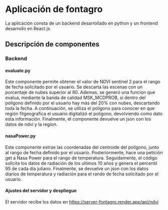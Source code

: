 # Aplicación de fontagro

La aplicación consta de un backend desarrollado en python y un frontend desarrollo en React js

## Descripción de componentes 

### Backend

#### evaluate.py
Este componente permite obtener el valor de NDVI sentinel 2 para el rango de fecha solicitado por el usuario.
Se descarta las escenas con un porcentaje de nubes superior al 80. Ademas, se generó una funcion que evalua, mediante la banda de calidad MSK_MCDPROB, si dentro del polígono definido por el usuario hay más del 20% con nubes, descartando toda la fecha.
A continuación, se utiliza el polígono para conocer en que región fitgeografica el usuario digitalizó el polígono, devolviendo como dato esta información. Finalmente, el componente devuelve un json con los datos de ndvi y la region.
#### nasaPower.py
Este componente estrae las coordenadas del centroide del polígono, junto al rango de fecha definido por el usuario. Posteriormente, hace una petición get a Nasa Power para el rango de temperatura. Seguidamente, el código solicita los datos de radiación de los ultimos 10 años y genera el percentil 95 de cada dia juliano. Finalmente, se devuelve un json con los datos diarios de temperatura y radiación para el rando de fecha solicitado por el usuario.
#### Ajustes del servidor y despliegue 
El servidor recibe los datos en https://server-fontagro.render.app/api/ndvi

